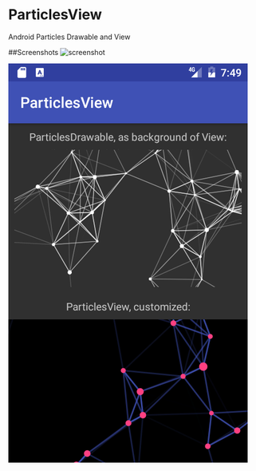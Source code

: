 # ParticlesView
Android Particles Drawable and View

##Screenshots
![screenshot](/screenshots/default.gif?raw=true)

![screenshot](/screenshots/Demo.png?raw=true)
